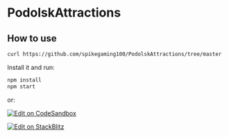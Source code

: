 # PodolskAttractions
## How to use

<!-- #default-branch-switch -->

```bash
curl https://github.com/spikegaming100/PodolskAttractions/tree/master | cd PodolskAttractions
```

Install it and run:

```bash
npm install
npm start
```

or:

<!-- #default-branch-switch -->

[![Edit on CodeSandbox](https://codesandbox.io/static/img/play-codesandbox.svg)](https://codesandbox.io/p/github/spikegaming100/PodolskAttractions/master)

[![Edit on StackBlitz](https://developer.stackblitz.com/img/open_in_stackblitz.svg)](https://stackblitz.com/github/spikegaming100/PodolskAttractions)

